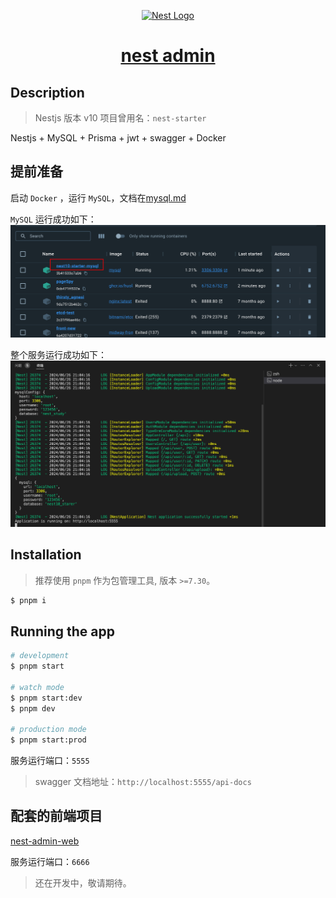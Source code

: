 <p align="center">
  <a href="http://nestjs.com/" target="blank"><img src="https://nestjs.com/img/logo-small.svg" width="120" alt="Nest Logo" /></a>
</p>

<h1 align="center">
  <a href="https://github.com/codercup/nest-admin" target="_blank">nest admin</a>
</h1>

## Description

> Nestjs 版本 v10
> 项目曾用名：`nest-starter`

Nestjs + MySQL + Prisma + jwt + swagger + Docker


## 提前准备

启动 `Docker` ，运行 `MySQL`，文档在[mysql.md](./config/mysql.md)

`MySQL` 运行成功如下：
![alt text](./screenshots/docker-run-mysql.png)

整个服务运行成功如下：
![alt text](./screenshots/server-run.png)

## Installation

> 推荐使用 `pnpm` 作为包管理工具, 版本 `>=7.30`。

```bash
$ pnpm i
```

## Running the app

```bash
# development
$ pnpm start

# watch mode
$ pnpm start:dev
$ pnpm dev

# production mode
$ pnpm start:prod
```

服务运行端口：`5555`

> swagger 文档地址：`http://localhost:5555/api-docs`

## 配套的前端项目

[nest-admin-web](https://github.com/codercup/nest-admin-web)

服务运行端口：`6666`

> 还在开发中，敬请期待。
